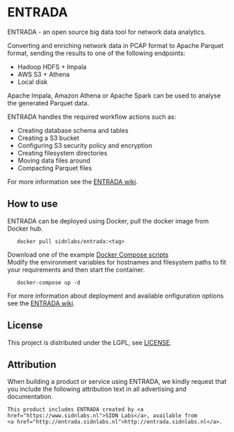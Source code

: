 # ENTRADA

ENTRADA - an open source big data tool for network data analytics.

Converting and enriching network data in PCAP format to Apache Parquet format, sending the results to one of the following endpoints: 
- Hadoop HDFS + Impala
- AWS S3 + Athena
- Local disk 

Apache Impala, Amazon Athena or Apache Spark can be used to analyse the generated Parquet data.  

ENTRADA handles the required workflow actions such as:  
- Creating database schema and tables
- Creating a S3 bucket
- Configuring S3 security policy and encryption
- Creating filesystem directories
- Moving data files around
- Compacting Parquet files

For more information see the [ENTRADA wiki](https://github.com/SIDN/entrada/wiki).

## How to use

ENTRADA can be deployed using Docker, pull the docker image from Docker hub.  

```
   docker pull sidnlabs/entrada:<tag>

```

Download one of the example [Docker Compose scripts](https://github.com/SIDN/entrada/tree/master/docker-compose)  
Modify the environment variables for hostnames and filesystem paths to fit your requirements and then start the container.  


```
   docker-compose up -d

```


For more information about deployment and available onfiguration options see the [ENTRADA wiki](https://github.com/SIDN/entrada/wiki/).  

## License

This project is distributed under the LGPL, see [LICENSE](LICENSE).

## Attribution

When building a product or service using ENTRADA, we kindly request that you include the following attribution text in all advertising and documentation.
```
This product includes ENTRADA created by <a href="https://www.sidnlabs.nl">SIDN Labs</a>, available from
<a href="http://entrada.sidnlabs.nl">http://entrada.sidnlabs.nl</a>.
```
